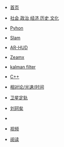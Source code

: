 <!--_sidebar.md-->

* [首页](/)

* [社会 政治 经济 历史 文化](/1/1.md)
  
* [Pyhon](/pyhon/pyhon.md)

* [Slam](slam/slam/slam.md)

* [AR-HUD](arhud/1.md)

* [Zeamx](zemax/1.md)

* [kalman filter](kalmanfilter/1.md)

* [C++](cpp/1.md)

* [相对论/光速/时间]()

* [卫星定轨](gnss/1.md)

* [刘珂矣](liu/1.md)

* 



* [视频](/note/note.md)

* [阅读](/read/read.md)
